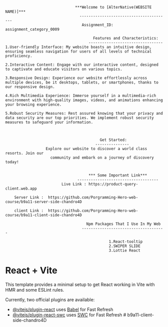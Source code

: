                                    ***Welcome to [AlterNative(WEBSITE NAME)]***
                                     ----------------------------------------
                                      Assignment_ID: assignment_category_0009         

                                           Features and Characteristics:
                                         ---------------------------------
    1.User-friendly Interface: My website boasts an intuitive design, ensuring seamless navigation for users of all levels of technical proficiency.

    2.Interactive Content: Engage with our interactive content, designed to captivate and educate visitors on various topics.

    3.Responsive Design: Experience our website effortlessly across multiple devices, be it desktops, tablets, or smartphones, thanks to our responsive design.

    4.Rich Multimedia Experience: Immerse yourself in a multimedia-rich environment with high-quality images, videos, and animations enhancing your browsing experience.

    5.Robust Security Measures: Rest assured knowing that your privacy and data security are our top priorities. We implement robust security measures to safeguard your information.



                                              Get Started:
                                            ---------------  
                      Explore our website to discover a world class resorts. Join our 
                        community and embark on a journey of discovery today!


                                         *** Some Important Link***
                                    ------------------------------------
                             Live Link : https://product-query-client.web.app

        Server Link :  https://github.com/Porgramming-Hero-web-course/b9a11-server-side-chandro4D
        
        client Link :  https://github.com/Porgramming-Hero-web-course/b9a11-client-side-chandro4D

                                        Npm Packages That I Use In My Web
                                      -------------------------------------
                                      
                                                  1.React-tooltip
                                                  2.SWIPER SLIDE
                                                  3.Lottie React




# React + Vite

This template provides a minimal setup to get React working in Vite with HMR and some ESLint rules.

Currently, two official plugins are available:

- [@vitejs/plugin-react](https://github.com/vitejs/vite-plugin-react/blob/main/packages/plugin-react/README.md) uses [Babel](https://babeljs.io/) for Fast Refresh
- [@vitejs/plugin-react-swc](https://github.com/vitejs/vite-plugin-react-swc) uses [SWC](https://swc.rs/) for Fast Refresh
#   b 9 a 1 1 - c l i e n t - s i d e - c h a n d r o 4 D 
 
 